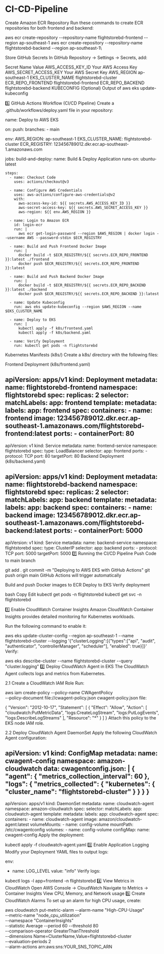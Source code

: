 # CI-CD-Pipeline


 Create Amazon ECR Repository
Run these commands to create ECR repositories for both frontend and backend:

aws ecr create-repository --repository-name flightstorebd-frontend --region ap-southeast-1
aws ecr create-repository --repository-name flightstorebd-backend --region ap-southeast-1\

 Store GitHub Secrets
In GitHub Repository → Settings → Secrets, add:

Secret Name	Value
AWS_ACCESS_KEY_ID	Your AWS Access Key
AWS_SECRET_ACCESS_KEY	Your AWS Secret Key
AWS_REGION	ap-southeast-1
EKS_CLUSTER_NAME	flightstorebd-cluster
ECR_REPO_FRONTEND	flightstorebd-frontend
ECR_REPO_BACKEND	flightstorebd-backend
KUBECONFIG (Optional)	Output of aws eks update-kubeconfig

5️⃣ GitHub Actions Workflow (CI/CD Pipeline)
Create a .github/workflows/deploy.yaml file in your repository:


name: Deploy to AWS EKS

on:
  push:
    branches:
      - main

env:
  AWS_REGION: ap-southeast-1
  EKS_CLUSTER_NAME: flightstorebd-cluster
  ECR_REGISTRY: 123456789012.dkr.ecr.ap-southeast-1.amazonaws.com

jobs:
  build-and-deploy:
    name: Build & Deploy Application
    runs-on: ubuntu-latest

    steps:
      - name: Checkout Code
        uses: actions/checkout@v3

      - name: Configure AWS Credentials
        uses: aws-actions/configure-aws-credentials@v2
        with:
          aws-access-key-id: ${{ secrets.AWS_ACCESS_KEY_ID }}
          aws-secret-access-key: ${{ secrets.AWS_SECRET_ACCESS_KEY }}
          aws-region: ${{ env.AWS_REGION }}

      - name: Login to Amazon ECR
        id: login-ecr
        run: |
          aws ecr get-login-password --region $AWS_REGION | docker login --username AWS --password-stdin $ECR_REGISTRY

      - name: Build and Push Frontend Docker Image
        run: |
          docker build -t $ECR_REGISTRY/${{ secrets.ECR_REPO_FRONTEND }}:latest ./frontend
          docker push $ECR_REGISTRY/${{ secrets.ECR_REPO_FRONTEND }}:latest

      - name: Build and Push Backend Docker Image
        run: |
          docker build -t $ECR_REGISTRY/${{ secrets.ECR_REPO_BACKEND }}:latest ./backend
          docker push $ECR_REGISTRY/${{ secrets.ECR_REPO_BACKEND }}:latest

      - name: Update Kubeconfig
        run: aws eks update-kubeconfig --region $AWS_REGION --name $EKS_CLUSTER_NAME

      - name: Deploy to EKS
        run: |
          kubectl apply -f k8s/frontend.yaml
          kubectl apply -f k8s/backend.yaml

      - name: Verify Deployment
        run: kubectl get pods -n flightstorebd

 Kubernetes Manifests (k8s/)
Create a k8s/ directory with the following files:

Frontend Deployment (k8s/frontend.yaml)

apiVersion: apps/v1
kind: Deployment
metadata:
  name: flightstorebd-frontend
  namespace: flightstorebd
spec:
  replicas: 2
  selector:
    matchLabels:
      app: frontend
  template:
    metadata:
      labels:
        app: frontend
    spec:
      containers:
        - name: frontend
          image: 123456789012.dkr.ecr.ap-southeast-1.amazonaws.com/flightstorebd-frontend:latest
          ports:
            - containerPort: 80
---
apiVersion: v1
kind: Service
metadata:
  name: frontend-service
  namespace: flightstorebd
spec:
  type: LoadBalancer
  selector:
    app: frontend
  ports:
    - protocol: TCP
      port: 80
      targetPort: 80
Backend Deployment (k8s/backend.yaml)

apiVersion: apps/v1
kind: Deployment
metadata:
  name: flightstorebd-backend
  namespace: flightstorebd
spec:
  replicas: 2
  selector:
    matchLabels:
      app: backend
  template:
    metadata:
      labels:
        app: backend
    spec:
      containers:
        - name: backend
          image: 123456789012.dkr.ecr.ap-southeast-1.amazonaws.com/flightstorebd-backend:latest
          ports:
            - containerPort: 5000
---
apiVersion: v1
kind: Service
metadata:
  name: backend-service
  namespace: flightstorebd
spec:
  type: ClusterIP
  selector:
    app: backend
  ports:
    - protocol: TCP
      port: 5000
      targetPort: 5000
7️⃣ Running the CI/CD Pipeline
Push Code to main branch


git add .
git commit -m "Deploying to AWS EKS with GitHub Actions"
git push origin main
GitHub Actions will trigger automatically

Build and push Docker images to ECR
Deploy to EKS
Verify deployment

bash
Copy
Edit
kubectl get pods -n flightstorebd
kubectl get svc -n flightstorebd



1️⃣ Enable CloudWatch Container Insights
Amazon CloudWatch Container Insights provides detailed monitoring for Kubernetes workloads.

Run the following command to enable it:


aws eks update-cluster-config --region ap-southeast-1 --name flightstorebd-cluster --logging '{"clusterLogging":[{"types":["api", "audit", "authenticator", "controllerManager", "scheduler"], "enabled": true}]}'
Verify:


aws eks describe-cluster --name flightstorebd-cluster --query "cluster.logging"
2️⃣ Deploy CloudWatch Agent in EKS
The CloudWatch Agent collects logs and metrics from Kubernetes.

2.1 Create a CloudWatch IAM Role
Run:


aws iam create-policy --policy-name CWAgentPolicy \
  --policy-document file://cwagent-policy.json
cwagent-policy.json file:


{
  "Version": "2012-10-17",
  "Statement": [
    {
      "Effect": "Allow",
      "Action": [
        "cloudwatch:PutMetricData",
        "logs:CreateLogStream",
        "logs:PutLogEvents",
        "logs:DescribeLogStreams"
      ],
      "Resource": "*"
    }
  ]
}
Attach this policy to the EKS node IAM role.

2.2 Deploy CloudWatch Agent DaemonSet
Apply the following CloudWatch Agent configuration:


apiVersion: v1
kind: ConfigMap
metadata:
  name: cwagent-config
  namespace: amazon-cloudwatch
data:
  cwagentconfig.json: |
    {
      "agent": {
        "metrics_collection_interval": 60
      },
      "logs": {
        "metrics_collected": {
          "kubernetes": {
            "cluster_name": "flightstorebd-cluster"
          }
        }
      }
    }
---
apiVersion: apps/v1
kind: DaemonSet
metadata:
  name: cloudwatch-agent
  namespace: amazon-cloudwatch
spec:
  selector:
    matchLabels:
      app: cloudwatch-agent
  template:
    metadata:
      labels:
        app: cloudwatch-agent
    spec:
      containers:
        - name: cloudwatch-agent
          image: amazon/cloudwatch-agent:latest
          volumeMounts:
            - name: config-volume
              mountPath: /etc/cwagentconfig
      volumes:
        - name: config-volume
          configMap:
            name: cwagent-config
Apply the deployment:


kubectl apply -f cloudwatch-agent.yaml
3️⃣ Enable Application Logging
Modify your Deployment YAML files to output logs:


env:
  - name: LOG_LEVEL
    value: "info"
Verify logs:

kubectl logs -l app=frontend -n flightstorebd
4️⃣ View Metrics in CloudWatch
Open AWS Console → CloudWatch
Navigate to Metrics → Container Insights
View CPU, Memory, and Network usage
5️⃣ Create CloudWatch Alarms
To set up an alarm for high CPU usage, create:


aws cloudwatch put-metric-alarm --alarm-name "High-CPU-Usage" \
  --metric-name "node_cpu_utilization" \
  --namespace "ContainerInsights" \
  --statistic Average --period 60 --threshold 80 \
  --comparison-operator GreaterThanThreshold \
  --dimensions Name=ClusterName,Value=flightstorebd-cluster \
  --evaluation-periods 2 \
  --alarm-actions arn:aws:sns:YOUR_SNS_TOPIC_ARN
